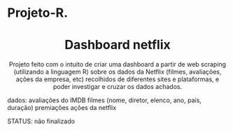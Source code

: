 # Projeto-R.
<h1 align="center"> Dashboard netflix</h1>
<p align="center">Projeto feito com o intuito de criar uma dashboard a partir de web scraping (utilizando a linguagem R) sobre os dados da Netflix (filmes, avaliações, ações da empresa, etc)
recolhidos de diferentes sites e plataformas, e poder investigar e cruzar os dados achados.
 
 dados: 
 avaliações do IMDB
 filmes (nome, diretor, elenco, ano, país, duração)
 premiações
 ações da netflix
 
STATUS: não finalizado</p>

